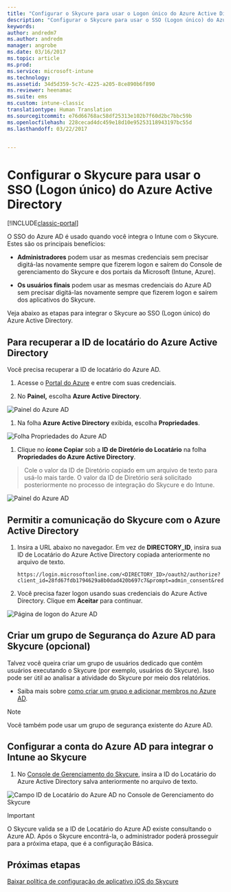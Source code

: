 ```yaml
---
title: "Configurar o Skycure para usar o Logon único do Azure Active Directory | Microsoft Docs"
description: "Configurar o Skycure para usar o SSO (Logon único) do Azure Active Directory"
keywords: 
author: andredm7
ms.author: andredm
manager: angrobe
ms.date: 03/16/2017
ms.topic: article
ms.prod: 
ms.service: microsoft-intune
ms.technology: 
ms.assetid: 34d5d359-5c7c-4225-a205-8ce890b6f890
ms.reviewer: heenamac
ms.suite: ems
ms.custom: intune-classic
translationtype: Human Translation
ms.sourcegitcommit: e76d66768ac58df25313e102b7f60d2bc7bbc59b
ms.openlocfilehash: 228cecad4dc459e18d10e95253118943197bc55d
ms.lasthandoff: 03/22/2017


---
```


# <a name="configure-skycure-to-use-azure-active-directory-single-sign-on-sso"></a>Configurar o Skycure para usar o SSO (Logon único) do Azure Active Directory

[!INCLUDE[classic-portal](../includes/classic-portal.md)]

O SSO do Azure AD é usado quando você integra o Intune com o Skycure. Estes são os principais benefícios:

-   **Administradores** podem usar as mesmas credenciais sem precisar digitá-las novamente sempre que fizerem logon e saírem do Console de gerenciamento do Skycure e dos portais da Microsoft (Intune, Azure).

-   **Os usuários finais** podem usar as mesmas credenciais do Azure AD sem precisar digitá-las novamente sempre que fizerem logon e saírem dos aplicativos do Skycure.

Veja abaixo as etapas para integrar o Skycure ao SSO (Logon único) do Azure Active Directory.

## <a name="to-retrieve-the-azure-active-directory-tenant-id"></a>Para recuperar a ID de locatário do Azure Active Directory

Você precisa recuperar a ID de locatário do Azure AD.

1.  Acesse o [Portal do Azure](https://portal.azure.com/) e entre com suas credenciais.

2.  No **Painel,** escolha **Azure Active Directory**.

![Painel do Azure AD](../media/mtp/skycure-sso-1.png)

1.  Na folha **Azure Active Directory** exibida, escolha **Propriedades**.

![Folha Propriedades do Azure AD](../media/mtp/skycure-sso-2.png)

1.  Clique no **ícone Copiar** sob a **ID de Diretório do Locatário** na folha **Propriedades do Azure Active Directory**.

> Cole o valor da ID de Diretório copiado em um arquivo de texto para usá-lo mais tarde. O valor da ID de Diretório será solicitado posteriormente no processo de integração do Skycure e do Intune.

![Painel do Azure AD](../media/mtp/skycure-sso-3.png)

## <a name="allow-skycure-to-communicate-with-azure-active-directory"></a>Permitir a comunicação do Skycure com o Azure Active Directory

1.  Insira a URL abaixo no navegador. Em vez de **DIRECTORY_ID**, insira sua ID de Locatário do Azure Active Directory copiada anteriormente no arquivo de texto.

        https://login.microsoftonline.com/<DIRECTORY_ID>/oauth2/authorize?client_id=28fd67fdb1794629a8b0dad420b697c7&prompt=admin_consent&redirect_uri=https%3A%2F%2Fmc.skycure.com%2Fapi%2Fexternal%2Fmdm%2Faad_app_consent%2Fmanagement_callback&response_type=code

2.  Você precisa fazer logon usando suas credenciais do Azure Active Directory. Clique em **Aceitar** para continuar.

![Página de logon do Azure AD](../media/mtp/skycure-sso-4.png)

## <a name="create-an-azure-ad-security-group-for-skycure-optional"></a>Criar um grupo de Segurança do Azure AD para Skycure (opcional)

Talvez você queira criar um grupo de usuários dedicado que contêm usuários executando o Skycure (por exemplo, usuários do Skycure). Isso pode ser útil ao analisar a atividade do Skycure por meio dos relatórios.

-   Saiba mais sobre [como criar um grupo e adicionar membros no Azure AD](https://docs.microsoft.com/azure/active-directory/active-directory-groups-create-azure-portal).

> [!NOTE] 
> Você também pode usar um grupo de segurança existente do Azure AD.

## <a name="configure-the-azure-ad-account-to-integrate-intune-with-skycure"></a>Configurar a conta do Azure AD para integrar o Intune ao Skycure

1.  No [Console de Gerenciamento do Skycure](https://aad.skycure.com/), insira a ID do Locatário do Azure Active Directory salva anteriormente no arquivo de texto.

![Campo ID de Locatário do Azure AD no Console de Gerenciamento do Skycure](../media/mtp/skycure-sso-5.png)

> [!IMPORTANT] 
> O Skycure valida se a ID de Locatário do Azure AD existe consultando o Azure AD. Após o Skycure encontrá-la, o administrador poderá prosseguir para a próxima etapa, que é a configuração Básica.

## <a name="next-steps"></a>Próximas etapas

[Baixar política de configuração de aplicativo iOS do Skycure](https://docs.microsoft.com/intune/deploy-use/download-skycure-ios-app-configuration-policy)

